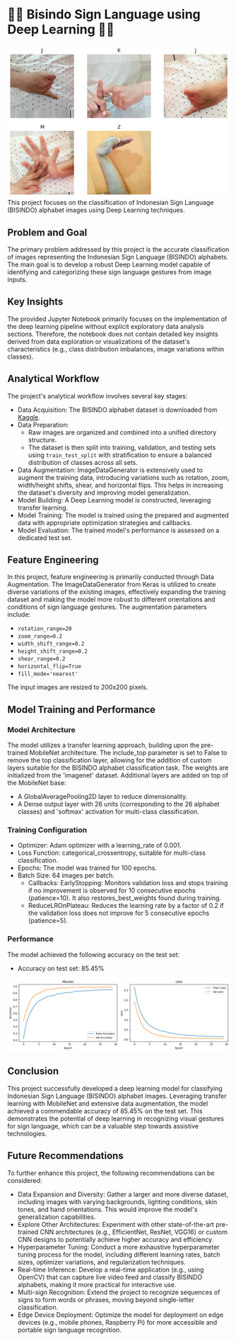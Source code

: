 # 🤟🏻 Bisindo Sign Language using Deep Learning 🤟🏻
<div align="center">
  <img src="https://github.com/jethrosta/BISINDO-deep-learning/blob/main/images/data%20sample.png">
</div>
This project focuses on the classification of Indonesian Sign Language (BISINDO) alphabet images using Deep Learning techniques.

## Problem and Goal
The primary problem addressed by this project is the accurate classification of images representing the Indonesian Sign Language (BISINDO) alphabets. The main goal is to develop a robust Deep Learning model capable of identifying and categorizing these sign language gestures from image inputs.

## Key Insights
The provided Jupyter Notebook primarily focuses on the implementation of the deep learning pipeline without explicit exploratory data analysis sections. Therefore, the notebook does not contain detailed key insights derived from data exploration or visualizations of the dataset's characteristics (e.g., class distribution imbalances, image variations within classes).

## Analytical Workflow
The project's analytical workflow involves several key stages:
- Data Acquisition: The BISINDO alphabet dataset is downloaded from [Kaggle](https://www.kaggle.com/datasets/achmadnoer/alfabet-bisindo/data).
- Data Preparation:
  - Raw images are organized and combined into a unified directory structure.
  - The dataset is then split into training, validation, and testing sets using `train_test_split` with stratification to ensure a balanced distribution of classes across all sets.
- Data Augmentation: ImageDataGenerator is extensively used to augment the training data, introducing variations such as rotation, zoom, width/height shifts, shear, and horizontal flips. This helps in increasing the dataset's diversity and improving model generalization.
- Model Building: A Deep Learning model is constructed, leveraging transfer learning.
- Model Training: The model is trained using the prepared and augmented data with appropriate optimization strategies and callbacks.
- Model Evaluation: The trained model's performance is assessed on a dedicated test set.

## Feature Engineering
In this project, feature engineering is primarily conducted through Data Augmentation. The ImageDataGenerator from Keras is utilized to create diverse variations of the existing images, effectively expanding the training dataset and making the model more robust to different orientations and conditions of sign language gestures. The augmentation parameters include:
- `rotation_range=20`
- `zoom_range=0.2`
- `width_shift_range=0.2`
- `height_shift_range=0.2`
- `shear_range=0.2`
- `horizontal_flip=True`
- `fill_mode='nearest'`

The input images are resized to 200x200 pixels.

## Model Training and Performance
### Model Architecture
The model utilizes a transfer learning approach, building upon the pre-trained MobileNet architecture. The include_top parameter is set to False to remove the top classification layer, allowing for the addition of custom layers suitable for the BISINDO alphabet classification task. The weights are initialized from the 'imagenet' dataset.
Additional layers are added on top of the MobileNet base:
- A GlobalAveragePooling2D layer to reduce dimensionality.
- A Dense output layer with 26 units (corresponding to the 26 alphabet classes) and 'softmax' activation for multi-class classification.

### Training Configuration
- Optimizer: Adam optimizer with a learning_rate of 0.001.
- Loss Function: categorical_crossentropy, suitable for multi-class classification.
- Epochs: The model was trained for 100 epochs.
- Batch Size: 64 images per batch.
  - Callbacks: EarlyStopping: Monitors validation loss and stops training if no improvement is observed for 10 consecutive epochs (patience=10). It also restores_best_weights found during training.
  - ReduceLROnPlateau: Reduces the learning rate by a factor of 0.2 if the validation loss does not improve for 5 consecutive epochs (patience=5).

### Performance
The model achieved the following accuracy on the test set:
- Accuracy on test set: 85.45%
<div align="center">
  <img src="https://github.com/jethrosta/BISINDO-deep-learning/blob/main/images/Graph.png">
</div>

## Conclusion
This project successfully developed a deep learning model for classifying Indonesian Sign Language (BISINDO) alphabet images. Leveraging transfer learning with MobileNet and extensive data augmentation, the model achieved a commendable accuracy of 85.45% on the test set. This demonstrates the potential of deep learning in recognizing visual gestures for sign language, which can be a valuable step towards assistive technologies.

## Future Recommendations
To further enhance this project, the following recommendations can be considered:
- Data Expansion and Diversity: Gather a larger and more diverse dataset, including images with varying backgrounds, lighting conditions, skin tones, and hand orientations. This would improve the model's generalization capabilities.
- Explore Other Architectures: Experiment with other state-of-the-art pre-trained CNN architectures (e.g., EfficientNet, ResNet, VGG16) or custom CNN designs to potentially achieve higher accuracy and efficiency.
- Hyperparameter Tuning: Conduct a more exhaustive hyperparameter tuning process for the model, including different learning rates, batch sizes, optimizer variations, and regularization techniques.
- Real-time Inference: Develop a real-time application (e.g., using OpenCV) that can capture live video feed and classify BISINDO alphabets, making it more practical for interactive use.
- Multi-sign Recognition: Extend the project to recognize sequences of signs to form words or phrases, moving beyond single-letter classification.
- Edge Device Deployment: Optimize the model for deployment on edge devices (e.g., mobile phones, Raspberry Pi) for more accessible and portable sign language recognition.

